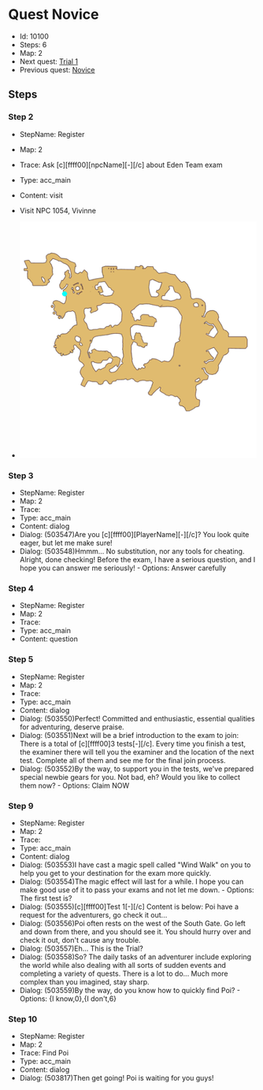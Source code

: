 # Quest Novice

- Id: 10100
- Steps: 6
- Map: 2
- Next quest: [Trial 1](10002.md)
- Previous quest: [Novice](10001.md)

## Steps

### Step 2
- StepName:  Register
- Map:  2
- Trace:  Ask [c][ffff00][npcName][-][/c] about Eden Team exam
- Type:  acc_main
- Content:  visit
- Visit NPC 1054, Vivinne

- ![images/10100_2.png](images/10100_2.png)


### Step 3
- StepName:  Register
- Map:  2
- Trace:  
- Type:  acc_main
- Content:  dialog
- Dialog: (503547)Are you [c][ffff00][PlayerName][-][/c]? You look quite eager, but let me make sure!
- Dialog: (503548)Hmmm... No substitution, nor any tools for cheating. Alright, done checking! Before the exam, I have a serious question, and I hope you can answer me seriously! - Options: Answer carefully


### Step 4
- StepName:  Register
- Map:  2
- Trace:  
- Type:  acc_main
- Content:  question


### Step 5
- StepName:  Register
- Map:  2
- Trace:  
- Type:  acc_main
- Content:  dialog
- Dialog: (503550)Perfect! Committed and enthusiastic, essential qualities for adventuring, deserve praise. 
- Dialog: (503551)Next will be a brief introduction to the exam to join: There is a total of [c][ffff00]3 tests[-][/c]. Every time you finish a test, the examiner there will tell you the examiner and the location of the next test. Complete all of them and see me for the final join process.
- Dialog: (503552)By the way, to support you in the tests, we've prepared special newbie gears for you.  Not bad, eh? Would you like to collect them now? - Options: Claim NOW


### Step 9
- StepName:  Register
- Map:  2
- Trace:  
- Type:  acc_main
- Content:  dialog
- Dialog: (503553)I have cast a magic spell called "Wind Walk" on you to help you get to your destination for the exam more quickly.
- Dialog: (503554)The magic effect will last for a while. I hope you can make good use of it to pass your exams and not let me down. - Options: The first test is?
- Dialog: (503555)[c][ffff00]Test 1[-][/c]
Content is below: Poi have a request for the adventurers, go check it out...
- Dialog: (503556)Poi often rests on the west of the South Gate. Go left and down from there, and you should see it. You should hurry over and check it out, don't cause any trouble.
- Dialog: (503557)Eh... This is the Trial?
- Dialog: (503558)So? The daily tasks of an adventurer include exploring the world while also dealing with all sorts of sudden events and completing a variety of quests. There is a lot to do... Much more complex than you imagined, stay sharp.
- Dialog: (503559)By the way, do you know how to quickly find Poi? - Options: {I know,0},{I don't,6}


### Step 10
- StepName:  Register
- Map:  2
- Trace:  Find Poi
- Type:  acc_main
- Content:  dialog
- Dialog: (503817)Then get going! Poi is waiting for you guys!


